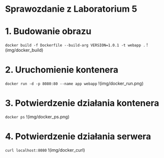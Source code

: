 # Sprawozdanie z Laboratorium 5

# 1. Budowanie obrazu
`docker build -f Dockerfile --build-arg VERSION=1.0.1 -t webapp .`
!(img/docker_build)

# 2. Uruchomienie kontenera
`docker run -d -p 8080:80 --name app webapp`
!(img/docker_run.png)

# 3. Potwierdzenie działania kontenera
`docker ps`
!(img/docker_ps.png)

# 4. Potwierdzenie działania serwera
`curl localhost:8080`
!(img/docker_curl)


